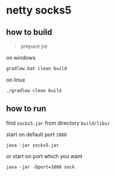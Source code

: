 # netty socks5

## how to build

> prepare jre

on windows

```bat
gradlew.bat clean build
```

on linux

```shell
./gradlew clean build
```

## how to run

find `socks5.jar` from directory `build/libs/`

start on default port `1080`

```shell
java -jar socks5.jar
```

or start on port which you want

```shell
java -jar -Dport=1088 sock
```
